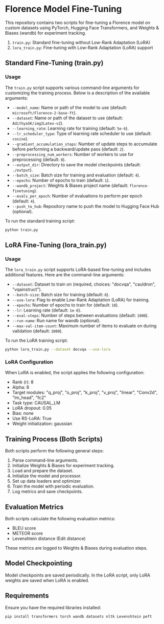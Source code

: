 # Florence Model Fine-Tuning

This repository contains two scripts for fine-tuning a Florence model on custom datasets using PyTorch, Hugging Face Transformers, and Weights & Biases (wandb) for experiment tracking.

1. `train.py`: Standard fine-tuning without Low-Rank Adaptation (LoRA)
2. `lora_train.py`: Fine-tuning with Low-Rank Adaptation (LoRA) support

## Standard Fine-Tuning (train.py)

### Usage

The `train.py` script supports various command-line arguments for customizing the training process. Below is a description of the available arguments:

- `--model_name`: Name or path of the model to use (default: `microsoft/Florence-2-base-ft`).
- `--dataset`: Name or path of the dataset to use (default: `AdithyaSK/img2Latex-v2`).
- `--learning_rate`: Learning rate for training (default: `5e-6`).
- `--lr_scheduler_type`: Type of learning rate scheduler to use (default: `cosine`).
- `--gradient_accumulation_steps`: Number of update steps to accumulate before performing a backward/update pass (default: `2`).
- `--preprocessing_num_workers`: Number of workers to use for preprocessing (default: `0`).
- `--output_dir`: Directory to save the model checkpoints (default: `./output`).
- `--batch_size`: Batch size for training and evaluation (default: `4`).
- `--epochs`: Number of epochs to train (default: `1`).
- `--wandb_project`: Weights & Biases project name (default: `florence-finetuning`).
- `--evals_per_epoch`: Number of evaluations to perform per epoch (default: `4`).
- `--push_to_hub`: Repository name to push the model to Hugging Face Hub (optional).

To run the standard training script:
```bash
python train.py
```

## LoRA Fine-Tuning (lora_train.py)

### Usage

The `lora_train.py` script supports LoRA-based fine-tuning and includes additional features. Here are the command-line arguments:

- `--dataset`: Dataset to train on (required, choices: "docvqa", "cauldron", "vqainstruct").
- `--batch-size`: Batch size for training (default: `6`).
- `--use-lora`: Flag to enable Low-Rank Adaptation (LoRA) for training.
- `--epochs`: Number of epochs to train for (default: `10`).
- `--lr`: Learning rate (default: `1e-6`).
- `--eval-steps`: Number of steps between evaluations (default: `1000`).
- `--run-name`: Run name for wandb (optional).
- `--max-val-item-count`: Maximum number of items to evaluate on during validation (default: `1000`).

To run the LoRA training script:
```bash
python lora_train.py --dataset docvqa --use-lora
```

### LoRA Configuration

When LoRA is enabled, the script applies the following configuration:

- Rank (r): 8
- Alpha: 8
- Target modules: "q_proj", "o_proj", "k_proj", "v_proj", "linear", "Conv2d", "lm_head", "fc2"
- Task type: CAUSAL_LM
- LoRA dropout: 0.05
- Bias: none
- Use RS-LoRA: True
- Weight initialization: gaussian

## Training Process (Both Scripts)

Both scripts perform the following general steps:

1. Parse command-line arguments.
2. Initialize Weights & Biases for experiment tracking.
3. Load and prepare the dataset.
4. Initialize the model and processor.
5. Set up data loaders and optimizer.
6. Train the model with periodic evaluation.
7. Log metrics and save checkpoints.

## Evaluation Metrics

Both scripts calculate the following evaluation metrics:

- BLEU score
- METEOR score
- Levenshtein distance (Edit distance)

These metrics are logged to Weights & Biases during evaluation steps.

## Model Checkpointing

Model checkpoints are saved periodically. In the LoRA script, only LoRA weights are saved when LoRA is enabled.

## Requirements

Ensure you have the required libraries installed:

```bash
pip install transformers torch wandb datasets nltk Levenshtein peft
```
